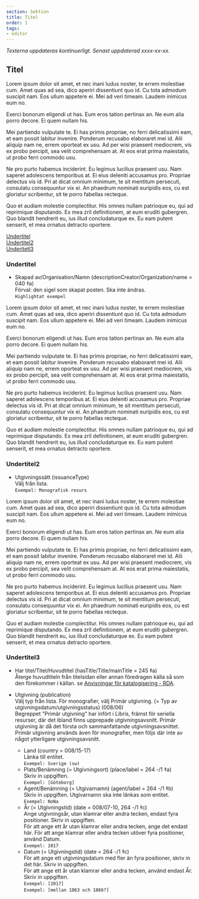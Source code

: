 ```yaml
---
section: Sektion
title: Titel
order: 1
tags:
- editor
--- 
```

*Texterna uppdateras kontinuerligt. Senast uppdaterad xxxx-xx-xx.*

## Titel

Lorem ipsum dolor sit amet, et nec inani ludus noster, te errem molestiae cum. Amet quas ad sea, dico aperiri dissentiunt quo id. Cu tota admodum suscipit nam. Eos ullum appetere ei. Mei ad veri timeam. Laudem inimicus eum no.

Exerci bonorum eligendi ut has. Eum eros tation pertinax an. Ne eum alia porro decore. Ei quem nullam his.

Mei partiendo vulputate te. Ei has primis propriae, no ferri delicatissimi eam, et eam possit labitur invenire. Ponderum recusabo elaboraret mei id. Alii aliquip nam ne, errem oporteat ex usu. Ad per wisi praesent mediocrem, vis ex probo percipit, sea velit comprehensam at. At eos erat prima maiestatis, ut probo ferri commodo usu.

Ne pro purto habemus inciderint. Eu legimus lucilius praesent usu. Nam saperet adolescens temporibus at. Ei eius deleniti accusamus pro. Propriae delectus vis id. Pri at dicat omnium minimum, te sit mentitum persecuti, consulatu consequuntur vix ei. An phaedrum nominati euripidis eos, cu est gloriatur scribentur, sit te porro fabellas recteque.

Quo et audiam molestie complectitur. His omnes nullam patrioque eu, qui ad reprimique disputando. Ex mea zril definitionem, at eum eruditi gubergren. Quo blandit hendrerit eu, ius illud concludaturque ex. Eu eam putent senserit, et mea ornatus detracto oportere.

[Undertitel](#Undertitel)  
[Undertitel2](#Undertitel2)  
[Underitetl3](#ndertitel3)

### Undertitel
* Skapad av/Organisation/Namn (descriptionCreator/Organization/name = 040 ‡a)  
  Förval: den sigel som skapat posten. Ska inte ändras.  
  ```Highlightat exempel```

Lorem ipsum dolor sit amet, et nec inani ludus noster, te errem molestiae cum. Amet quas ad sea, dico aperiri dissentiunt quo id. Cu tota admodum suscipit nam. Eos ullum appetere ei. Mei ad veri timeam. Laudem inimicus eum no.

Exerci bonorum eligendi ut has. Eum eros tation pertinax an. Ne eum alia porro decore. Ei quem nullam his.

Mei partiendo vulputate te. Ei has primis propriae, no ferri delicatissimi eam, et eam possit labitur invenire. Ponderum recusabo elaboraret mei id. Alii aliquip nam ne, errem oporteat ex usu. Ad per wisi praesent mediocrem, vis ex probo percipit, sea velit comprehensam at. At eos erat prima maiestatis, ut probo ferri commodo usu.

Ne pro purto habemus inciderint. Eu legimus lucilius praesent usu. Nam saperet adolescens temporibus at. Ei eius deleniti accusamus pro. Propriae delectus vis id. Pri at dicat omnium minimum, te sit mentitum persecuti, consulatu consequuntur vix ei. An phaedrum nominati euripidis eos, cu est gloriatur scribentur, sit te porro fabellas recteque.

Quo et audiam molestie complectitur. His omnes nullam patrioque eu, qui ad reprimique disputando. Ex mea zril definitionem, at eum eruditi gubergren. Quo blandit hendrerit eu, ius illud concludaturque ex. Eu eam putent senserit, et mea ornatus detracto oportere.

### Undertitel2
* Utgivningssätt (issuanceType)  
  Välj från lista.  
  ```Exempel: Monografisk resurs```

Lorem ipsum dolor sit amet, et nec inani ludus noster, te errem molestiae cum. Amet quas ad sea, dico aperiri dissentiunt quo id. Cu tota admodum suscipit nam. Eos ullum appetere ei. Mei ad veri timeam. Laudem inimicus eum no.

Exerci bonorum eligendi ut has. Eum eros tation pertinax an. Ne eum alia porro decore. Ei quem nullam his.

Mei partiendo vulputate te. Ei has primis propriae, no ferri delicatissimi eam, et eam possit labitur invenire. Ponderum recusabo elaboraret mei id. Alii aliquip nam ne, errem oporteat ex usu. Ad per wisi praesent mediocrem, vis ex probo percipit, sea velit comprehensam at. At eos erat prima maiestatis, ut probo ferri commodo usu.

Ne pro purto habemus inciderint. Eu legimus lucilius praesent usu. Nam saperet adolescens temporibus at. Ei eius deleniti accusamus pro. Propriae delectus vis id. Pri at dicat omnium minimum, te sit mentitum persecuti, consulatu consequuntur vix ei. An phaedrum nominati euripidis eos, cu est gloriatur scribentur, sit te porro fabellas recteque.

Quo et audiam molestie complectitur. His omnes nullam patrioque eu, qui ad reprimique disputando. Ex mea zril definitionem, at eum eruditi gubergren. Quo blandit hendrerit eu, ius illud concludaturque ex. Eu eam putent senserit, et mea ornatus detracto oportere.

### Undertitel3

* Har titel/Titel/Huvudtitel (hasTitle/Title/mainTitle = 245 ‡a)  
  Återge huvudtiteln från titelsidan eller annan föredragen källa så som den förekommer i källan. se [Anvisningar för katalogisering - RDA](http://www.kb.se/rdakatalogisering/Anvisningar/Arbetsfloden/Tryckta-monografier/#huvudtitel "Anvisningar för katalogisering - RDA").  

* Utgivning (publication)  
  Välj typ från lista. För monografier, välj Primär utgivning. (= Typ av utgivningsdatum/utgivningsstatus) (008/06)  
  Begreppet "Primär utgivning" har infört i Libris, främst för seriella resurser, där det ibland finns upprepade utgivningsavsnitt. Primär utgivning är då det första och sammanfattande utgivningsavsnittet. Primär utgivning används även för monografier, men följs där inte av något ytterligare utgivningsavsnitt.  
  * Land (country = 008/15-17)  
  Länka till entitet.  
  ```Exempel: Sverige (sw)```  
  * Plats/Benämning (= Utgivningsort) (place/label = 264 -/1 ‡a)  
  Skriv in uppgiften.  
  ```Exempel: [Göteborg]```  
  * Agent/Benämning (= Utgivarnamn) (agent/label = 264 -/1 ‡b)  
  Skriv in uppgiften.  Utgivarnamn ska inte länkas som entitet.  
  ```Exempel: NoNa```  
  * År (= Utgivningstid) (date = 008/07-10, 264 -/1 ‡c)  
 Ange utgivningsår, utan klamrar eller andra tecken, endast fyra positioner. Skriv in uppgiften.  
För att ange ett år utan klamrar eller andra tecken, ange det endast här. För att ange klamrar eller andra tecken utöver fyra positioner, använd Datum.  
  ```Exempel: 2017```  
  * Datum (= Utgivningstid) (date = 264 -/1 ‡c)  
 För att ange ett utgivningsdatum med fler än fyra positioner, skriv in det här. Skriv in uppgiften.  
 För att ange ett år utan klamrar eller andra tecken, använd endast År.   
  Skriv in uppgiften.  
  ```Exempel: [2017]```  
  ```Exempel: [mellan 1863 och 1866?]```  

